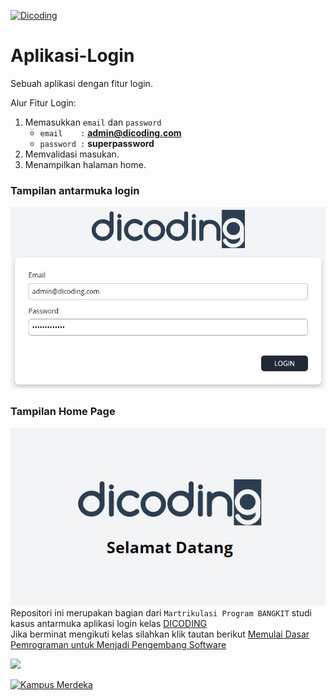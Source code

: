 [![Dicoding](https://dicoding-web-img.sgp1.cdn.digitaloceanspaces.com/original/commons/dicoding-logo-full.png)](https://dicoding.com)


# Aplikasi-Login
Sebuah aplikasi dengan fitur login.

Alur Fitur Login:
1. Memasukkan `email` dan `password`
    - `email    :` <b>admin@dicoding.com</b>
    - `password :` <b>superpassword</b>
3. Memvalidasi masukan.
4. Menampilkan halaman home.

### Tampilan antarmuka login
![Tampilan Login](https://github.com/algonommy/Antarmuka-Aplikasi-Login/blob/main/assets/images/Tampilan%20halaman%20login.jpeg)

### Tampilan Home Page
![Tampilan Home page](https://github.com/algonommy/Antarmuka-Aplikasi-Login/blob/main/assets/images/Tampilan%20Home%20page.jpeg)
Repositori ini merupakan bagian dari `Martrikulasi Program BANGKIT` studi kasus antarmuka aplikasi login kelas [DICODING](dicoding.com)  
Jika berminat mengikuti kelas silahkan klik tautan berikut [Memulai Dasar Pemrograman untuk Menjadi Pengembang Software](https://www.dicoding.com/academies/237)

<img src="https://www.dicoding.com/blog/wp-content/uploads/2020/12/Cover.png" />

[![Kampus Merdeka](https://www.maranatha.edu/wp-content/uploads/2020/11/logo-kampus-merdeka.png)](https://kampusmerdeka.kemdikbud.go.id/program/studi-independen/browse/47077bfb-654b-4505-a048-2b99b8a8cbe1/db8b3237-491e-11ec-9f02-1e6a640681ca)

